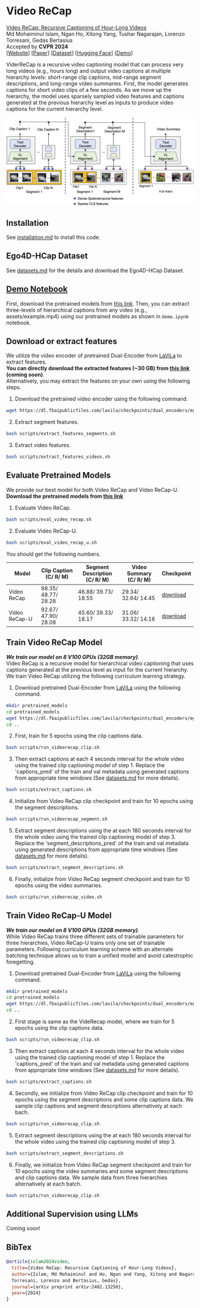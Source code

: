 # Video ReCap

[Video ReCap: Recursive Captioning of Hour-Long Videos](https://arxiv.org/abs/2402.13250)\
Md Mohaiminul Islam, Ngan Ho, Xitong Yang, Tushar Nagarajan, Lorenzo Torresani, Gedas Bertasius\
Accepted by **CVPR 2024**\
[[Website](https://sites.google.com/view/vidrecap)] [[Paper](https://arxiv.org/abs/2402.13250)] [[Dataset](https://github.com/md-mohaiminul/VideoRecap/blob/master/datasets.md)] [[Hugging Face](https://huggingface.co/papers/2402.13250)] [[Demo](demo.ipynb)]

ViderReCap is a recursive video captioning model that can process very long videos (e.g., hours long) and output video captions at multiple hierarchy levels: short-range clip captions, mid-range segment descriptions, and long-range video summaries. First, the model generates captions for short video clips of a few seconds. As we move up the hierarchy, the model uses sparsely sampled video features and captions generated at the previous hierarchy level as inputs to produce video captions for the current hierarchy level.

<img src="assets/framework.png"> 

## Installation
See [installation.md](installation.md) to install this code.

## Ego4D-HCap Dataset

See [datasets.md](datasets.md) for the details and download the Ego4D-HCap Dataset.

## [Demo Notebook](demo.ipynb)

First, download the pretrained models from [this link](https://drive.google.com/drive/folders/1q-A3YYB1VaZ9JQqe49UwVja-f-r6HJZJ?usp=sharing). Then, you can extract three-levels of hierarchical captions from any video (e.g., assets/example.mp4) using our pretrained models as shown in ```demo.ipynb``` notebook.

## Download or extract features
We utilize the video encoder of pretrained Dual-Encoder from [LaViLa](https://github.com/facebookresearch/LaViLa/blob/main/docs/MODEL_ZOO.md) to extract features. \
**You can directly download the extracted features (~30 GB) from [this link](https://drive.google.com/drive/folders/1vxslxr-la8acGhb0lN4y2qlE6JaKK8X9?usp=sharing) (coming soon)**. \
Alternatively, you may extract the features on your own using the following steps.

1. Download the pretrained video encoder using the following command.
```bash
wget https://dl.fbaipublicfiles.com/lavila/checkpoints/dual_encoders/ego4d/clip_openai_timesformer_base.baseline.ep_0003.pth
```
2. Extract segment features.
```bash
bash scripts/extract_features_segments.sh
```
3. Extract video features.
```bash
bash scripts/extract_features_videos.sh
```

## Evaluate Pretrained Models

We provide our best model for both Video ReCap and Video ReCap-U. \
**Download the pretrained models from [this link](https://drive.google.com/drive/folders/1q-A3YYB1VaZ9JQqe49UwVja-f-r6HJZJ?usp=sharing)**
1. Evaluate Video ReCap.
```bash
bash scripts/eval_video_recap.sh
```
2. Evaluate Video ReCap-U.
```bash
bash scripts/eval_video_recap_u.sh
```

You should get the following numbers.

| Model | Clip Caption<br>(C/ R/ M) | Segment Description<br>(C/ R/ M) | Video Summary<br>(C/ R/ M) | Checkpoint |
| --- | --- | --- | --- | --- |
Video ReCap | 98.35/ 48.77/ 28.28 | 46.88/ 39.73/ 18.55 | 29.34/ 32.64/ 14.45 | [download](https://drive.google.com/drive/folders/1KlIbqhZ2lfngs0hc32zK2nnMVquYfzaC?usp=sharing)
Video ReCap-U | 92.67/ 47.90/ 28.08 | 45.60/ 39.33/ 18.17 | 31.06/ 33.32/ 14.16 | [download](https://drive.google.com/file/d/1hsfm8ayCsOTFlVjvI-LCPXfS9MPstUwP/view?usp=sharing)

## Train Video ReCap Model
***We train our model on 8 V100 GPUs (32GB memory)***.\
Video ReCap is a recursive model for hierarchical video captioning that uses captions generated at the previous level as input for the current hierarchy. We train Video ReCap utilizing the following curriculum learning strategy.

1. Download pretrained Dual-Encoder from [LaViLa](https://github.com/facebookresearch/LaViLa/blob/main/docs/MODEL_ZOO.md) using the following command.
```bash
mkdir pretrained_models
cd pretrained_models
wget https://dl.fbaipublicfiles.com/lavila/checkpoints/dual_encoders/ego4d/clip_openai_timesformer_base.baseline.ep_0003.pth
cd ..
```

2. First, train for 5 epochs using the clip captions data.
```bash
bash scripts/run_videorecap_clip.sh
```
3. Then extract captions at each 4 seconds interval for the whole video using the trained clip captioning model of step 1. Replace the 'captions_pred' of the train and val metadata using generated captions from appropriate time windows (See [datasets.md](datasets.md) for more details).
```bash
bash scripts/extract_captions.sh
```
4. Initialize from Video ReCap clip checkpoint and train for 10 epochs using the segment descriptions.
```bash
bash scripts/run_videorecap_segment.sh
```
5. Extract segment descriptions using the at each 180 seconds interval for the whole video using the trained clip captioning model of step 3. Replace the 'segment_descriptions_pred' of the train and val metadata using generated descriptions from appropriate time windows (See [datasets.md](datasets.md) for more details).
```bash
bash scripts/extract_segment_descriptions.sh
```
6. Finally, initialize from Video ReCap segment checkpoint and train for 10 epochs using the video summaries.
```bash
bash scripts/run_videorecap_video.sh
```

## Train Video ReCap-U Model
***We train our model on 8 V100 GPUs (32GB memory)***.\
While Video ReCap trains three different sets of trainable parameters for three hierarchies, Video ReCap-U trains only one set of trainable parameters. Following curriculum learning scheme with an alternate batching technique allows us to train a unified model and avoid catestrophic foregetting.

1. Download pretrained Dual-Encoder from [LaViLa](https://github.com/facebookresearch/LaViLa/blob/main/docs/MODEL_ZOO.md) using the following command.
```bash
mkdir pretrained_models
cd pretrained_models
wget https://dl.fbaipublicfiles.com/lavila/checkpoints/dual_encoders/ego4d/clip_openai_timesformer_base.baseline.ep_0003.pth
cd ..
```

2. First stage is same as the VideRecap model, where we train for 5 epochs using the clip captions data.
```bash
bash scripts/run_videorecap_clip.sh
```
3. Then extract captions at each 4 seconds interval for the whole video using the trained clip captioning model of step 1. Replace the 'captions_pred' of the train and val metadata using generated captions from appropriate time windows (See [datasets.md](datasets.md) for more details).
```bash
bash scripts/extract_captions.sh
```
4. Secondly, we initialize from Video ReCap clip checkpoint and train for 10 epochs using the segment descriptions and some clip captions data. We sample clip captions and segment descriptions alternatively at each bach. 
```bash
bash scripts/run_videorecap_clip.sh
```
5. Extract segment descriptions using the at each 180 seconds interval for the whole video using the trained clip captioning model of step 3. 
```bash
bash scripts/extract_segment_descriptions.sh
```
6. Finally, we initialize from Video ReCap segment checkpoint and train for 10 epochs using the video summaries and some segment descriptions and clip captions data. We sample data from three hierarchies alternatively at each batch.
```bash
bash scripts/run_videorecap_clip.sh
```

## Additional Supervision using LLMs

Coming soon!

## BibTex

```BibTeX
@article{islam2024video,
  title={Video ReCap: Recursive Captioning of Hour-Long Videos},
  author={Islam, Md Mohaiminul and Ho, Ngan and Yang, Xitong and Nagarajan, Tushar and
  Torresani, Lorenzo and Bertasius, Gedas},
  journal={arXiv preprint arXiv:2402.13250},
  year={2024}
}
```
